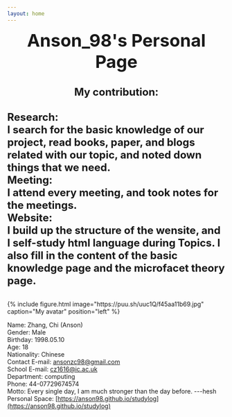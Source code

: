 ```yaml
---
layout: home
---
```


<div class="text" style="text-align:center; font-size:40px; font-weight:bold;">
  Anson_98's Personal Page
</div>

<br>

<p><font size="5"><b>
<div style="text-align:center;">My contribution:</div>
 <br>
Research: <br>
I search for the basic knowledge of our project, read books, paper, and blogs related with our topic, and noted down things that we need. <br>
Meeting: <br>
I attend every meeting, and took notes for the meetings. <br>
Website: <br>
I build up the structure of the wensite, and I self-study html language during Topics. I also fill in the content of the basic knowledge page and the microfacet theory page.</b></font></p>

<br>

<div>
{% include figure.html image="https://puu.sh/uuc1Q/f45aa11b69.jpg" caption="My avatar" position="left" %}
</div>

Name: Zhang, Chi (Anson)
<br>
Gender: Male
<br>
Birthday: 1998.05.10
<br>
Age: 18
<br>
Nationality: Chinese
<br>
Contact E-mail: ansonzc98@gmail.com
<br>
School E-mail: cz1616@ic.ac.uk
<br>
Department: computing
<br>
Phone: 44-07729674574
<br>
Motto: Every single day, I am much stronger than the day before. ---hesh
<br>
Personal Space: [https://anson98.github.io/studylog](https://anson98.github.io/studylog)

